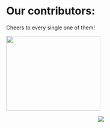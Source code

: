 # Our contributors:

Cheers to every single one of them!

<img src="https://media.giphy.com/media/DGWAx8d3IkICs/giphy.gif" align="middle" width=250 height=200>


<a href="https://github.com/pratik-choudhari/algocode/graphs/contributors">
  <p align="center"> 
  <img src="https://contributors-img.web.app/image?repo=pratik-choudhari/algocode"/>
  </p>
</a>
